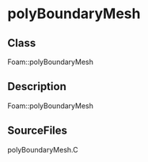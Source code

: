 # polyBoundaryMesh 
## Class
Foam::polyBoundaryMesh

## Description
Foam::polyBoundaryMesh

## SourceFiles
polyBoundaryMesh.C

